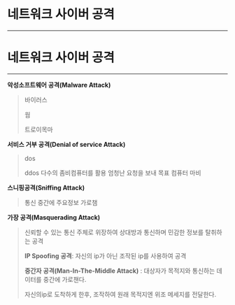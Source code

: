 # 네트워크 사이버 공격

---

# 네트워크 사이버 공격

---



**악성소프트웨어 공격(Malware Attack)**

> 바이러스 
>
> 웜 
>
> 트로이목마

**서비스 거부 공격(Denial of service Attack)**

> dos
>
> ddos 다수의 좀비컴퓨터를 활용 엄청난 요청을 보내 목표 컴퓨터 마비

**스니핑공격(Sniffing Attack)**

> 통신 중간에 주요정보 가로챔

**가장 공격(Masquerading Attack)**

> 신뢰할 수 있는 통신 주체로 위장하여 상대방과 통신하며 민감한 정보를 탈취하는 공격
>
> **IP Spoofing 공격**: 자신의 ip가 아닌 조작된 ip를 사용하여 공격
>
> **중간자 공격(Man-In-The-Middle Attack)** : 대상자가 목적지와 통신하는 데이터를 중간에 가로챈다.
>
> 자신의ip로 도착하게 한후, 조작하여 원래 목적지엔 위조 메세지를 전달한다.